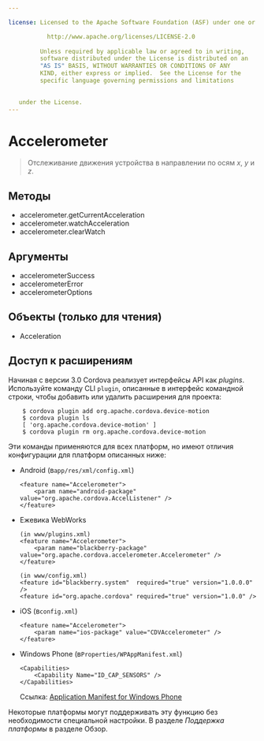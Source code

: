 ```yaml
---

license: Licensed to the Apache Software Foundation (ASF) under one or more contributor license agreements. See the NOTICE file distributed with this work for additional information regarding copyright ownership. The ASF licenses this file to you under the Apache License, Version 2.0 (the "License"); you may not use this file except in compliance with the License. You may obtain a copy of the License at

           http://www.apache.org/licenses/LICENSE-2.0
    
         Unless required by applicable law or agreed to in writing,
         software distributed under the License is distributed on an
         "AS IS" BASIS, WITHOUT WARRANTIES OR CONDITIONS OF ANY
         KIND, either express or implied.  See the License for the
         specific language governing permissions and limitations
    

   under the License.
---
```


# Accelerometer

> Отслеживание движения устройства в направлении по осям *x*, *y* и *z*.

## Методы

*   accelerometer.getCurrentAcceleration
*   accelerometer.watchAcceleration
*   accelerometer.clearWatch

## Аргументы

*   accelerometerSuccess
*   accelerometerError
*   accelerometerOptions

## Объекты (только для чтения)

*   Acceleration

## Доступ к расширениям

Начиная с версии 3.0 Cordova реализует интерфейсы API как *plugins*. Используйте команду CLI `plugin`, описанные в интерфейс командной строки, чтобы добавить или удалить расширения для проекта:

        $ cordova plugin add org.apache.cordova.device-motion
        $ cordova plugin ls
        [ 'org.apache.cordova.device-motion' ]
        $ cordova plugin rm org.apache.cordova.device-motion
    

Эти команды применяются для всех платформ, но имеют отличия конфигурации для платформ описанных ниже:

*   Android (в`app/res/xml/config.xml`)
    
        <feature name="Accelerometer">
            <param name="android-package" value="org.apache.cordova.AccelListener" />
        </feature>
        

*   Ежевика WebWorks
    
        (in www/plugins.xml)
        <feature name="Accelerometer">
            <param name="blackberry-package" value="org.apache.cordova.accelerometer.Accelerometer" />
        </feature>
        
        (in www/config.xml)
        <feature id="blackberry.system"  required="true" version="1.0.0.0" />
        <feature id="org.apache.cordova" required="true" version="1.0.0" />
        

*   iOS (в`config.xml`)
    
        <feature name="Accelerometer">
            <param name="ios-package" value="CDVAccelerometer" />
        </feature>
        

*   Windows Phone (в`Properties/WPAppManifest.xml`)
    
        <Capabilities>
            <Capability Name="ID_CAP_SENSORS" />
        </Capabilities>
        
    
    Ссылка: [Application Manifest for Windows Phone][1]

 [1]: http://msdn.microsoft.com/en-us/library/ff769509%28v=vs.92%29.aspx

Некоторые платформы могут поддерживать эту функцию без необходимости специальной настройки. В разделе *Поддержка платформы* в разделе Обзор.